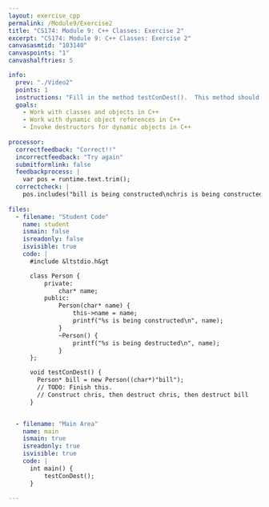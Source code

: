 ```yaml
---
layout: exercise_cpp
permalink: /Module9/Exercise2
title: "CS174: Module 9: C++ Classes: Exercise 2"
excerpt: "CS174: Module 9: C++ Classes: Exercise 2"
canvasasmtid: "103140"
canvaspoints: "1"
canvashalftries: 5

info:
  prev: "./Video2"
  points: 1
  instructions: "Fill in the method testConDest().  This method should first construct a person named \"bill\", then construct a person named \"chris\", then destruct chris, and then destruct bill."
  goals:
    - Work with classes and objects in C++
    - Work with dynamic object references in C++
    - Invoke destructors for dynamic objects in C++
    
processor:  
  correctfeedback: "Correct!!" 
  incorrectfeedback: "Try again"
  submitformlink: false
  feedbackprocess: | 
    var pos = runtime.text.trim();
  correctcheck: |
    pos.includes("bill is being constructed\nchris is being constructed\nchris is being destructed\nbill is being destructed")
 
files:
  - filename: "Student Code"
    name: student
    ismain: false
    isreadonly: false
    isvisible: true
    code: | 
      #include &ltstdio.h&gt

      class Person {
          private:
              char* name;
          public:
              Person(char* name) {
                  this->name = name;
                  printf("%s is being constructed\n", name);
              }
              ~Person() {
                  printf("%s is being destructed\n", name);
              }  
      };

      void testConDest() {
        Person* bill = new Person((char*)"bill");
        // TODO: Finish this.  
        // Construct chris, then destruct chris, then destruct bill
      }


  - filename: "Main Area"
    name: main
    ismain: true
    isreadonly: true
    isvisible: true
    code: | 
      int main() {
          testConDest();
      }
        
---
```

